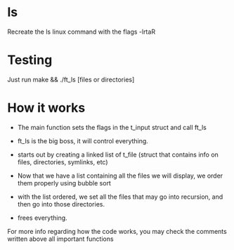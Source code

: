 # ls
Recreate the ls linux command with the flags -lrtaR
# Testing
Just run make && ./ft_ls [files or directories]
# How it works
- The main function sets the flags in the t_input struct and call ft_ls

- ft_ls is the big boss, it will control everything.
- starts out by creating a linked list of t_file (struct that contains info on files, directories, symlinks, etc)
- Now that we have a list containing all the files we will display, we order them properly using bubble sort
- with the list ordered, we set all the files that may go into recursion, and then go into those directories.
- frees everything.

For more info regarding how the code works, you may check the comments written above all important functions

